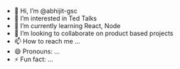 - 👋 Hi, I’m @abhijit-gsc
- 👀 I’m interested in Ted Talks
- 🌱 I’m currently learning React, Node
- 💞️ I’m looking to collaborate on product based projects
- 📫 How to reach me ...
- 😄 Pronouns: ...
- ⚡ Fun fact: ...

<!---
abhijit-gsc/abhijit-gsc is a ✨ special ✨ repository because its `README.md` (this file) appears on your GitHub profile.
You can click the Preview link to take a look at your changes.
--->
